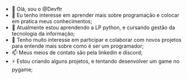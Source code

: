 - 👋 Olá, sou o @Devftr 
- 👀 Eu tenho interesse em aprender mais sobre programação e colocar em pratica meus conhecimentos;
- 🌱 Atualmente estou aprendendo a LP python, e cursando gestão da tecnologia da informação;
- 💞️ Tenho muito interesse em participar e colaborar com novos projetos para entende mais sobre como é ser um programador;
- 📫 Meus meios de contato são pela linkedin e discord;
- ⚡ Estou criando alguns projetos, e tentando desenvolver um game no pygame;

<!---
Devftr/Devftr is a ✨ special ✨ repository because its `README.md` (this file) appears on your GitHub profile.
You can click the Preview link to take a look at your changes.
--->
